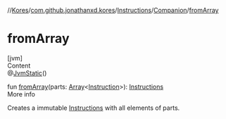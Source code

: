 //[Kores](../../../index.md)/[com.github.jonathanxd.kores](../../index.md)/[Instructions](../index.md)/[Companion](index.md)/[fromArray](from-array.md)



# fromArray  
[jvm]  
Content  
@[JvmStatic](https://kotlinlang.org/api/latest/jvm/stdlib/kotlin.jvm/-jvm-static/index.html)()  
  
fun [fromArray](from-array.md)(parts: [Array](https://kotlinlang.org/api/latest/jvm/stdlib/kotlin/-array/index.html)<[Instruction](../../-instruction/index.md)>): [Instructions](../index.md)  
More info  


Creates a immutable [Instructions](../index.md) with all elements of parts.

  



